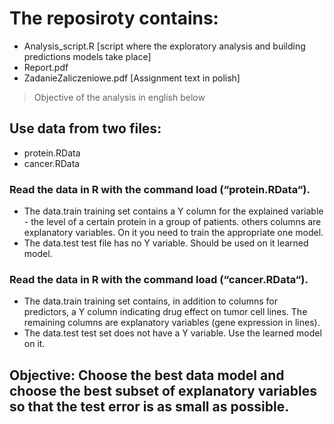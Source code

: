 # The reposiroty contains:
- Analysis_script.R [script where the exploratory analysis and building predictions models take place]
- Report.pdf
- ZadanieZaliczeniowe.pdf [Assignment text in polish]

> Objective of the analysis in english below

## Use data from two files:	
- protein.RData
- cancer.RData

### Read the data in R with the command load (“protein.RData“).

- The data.train training set contains a Y column for the explained variable - the level of a certain protein in a group of patients. others columns are explanatory variables. On it you need to train the appropriate one model.
- The data.test test file has no Y variable. Should be used on it learned model.

### Read the data in R with the command load (“cancer.RData“).

- The data.train training set contains, in addition to columns for predictors, a Y column indicating drug effect on tumor cell lines. The remaining columns are explanatory variables (gene expression in lines).
- The data.test test set does not have a Y variable. Use the learned model on it.

## Objective: Choose the best data model and choose the best subset of explanatory variables so that the test error is as small as possible.

